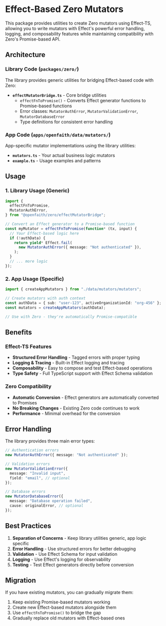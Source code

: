 # Effect-Based Zero Mutators

This package provides utilities to create Zero mutators using Effect-TS, allowing you to write mutators with Effect's powerful error handling, logging, and composability features while maintaining compatibility with Zero's Promise-based API.

## Architecture

### Library Code (`packages/zero/`)

The library provides generic utilities for bridging Effect-based code with Zero:

- **`effectMutatorBridge.ts`** - Core bridge utilities
  - `effectFnToPromise()` - Converts Effect generator functions to Promise-based functions
  - Error classes: `MutatorAuthError`, `MutatorValidationError`, `MutatorDatabaseError`
  - Type definitions for consistent error handling

### App Code (`apps/openfaith/data/mutators/`)

App-specific mutator implementations using the library utilities:

- **`mutators.ts`** - Your actual business logic mutators
- **`example.ts`** - Usage examples and patterns

## Usage

### 1. Library Usage (Generic)

```typescript
import {
  effectFnToPromise,
  MutatorAuthError,
} from "@openfaith/zero/effectMutatorBridge";

// Convert an Effect generator to a Promise-based function
const myMutator = effectFnToPromise(function* (tx, input) {
  // Your Effect-based logic here
  if (!authData) {
    return yield* Effect.fail(
      new MutatorAuthError({ message: "Not authenticated" }),
    );
  }
  // ... more logic
});
```

### 2. App Usage (Specific)

```typescript
import { createAppMutators } from "./data/mutators/mutators";

// Create mutators with auth context
const authData = { sub: "user-123", activeOrganizationId: "org-456" };
const mutators = createAppMutators(authData);

// Use with Zero - they're automatically Promise-compatible
```

## Benefits

### Effect-TS Features

- **Structured Error Handling** - Tagged errors with proper typing
- **Logging & Tracing** - Built-in Effect logging and tracing
- **Composability** - Easy to compose and test Effect-based operations
- **Type Safety** - Full TypeScript support with Effect Schema validation

### Zero Compatibility

- **Automatic Conversion** - Effect generators are automatically converted to Promises
- **No Breaking Changes** - Existing Zero code continues to work
- **Performance** - Minimal overhead for the conversion

## Error Handling

The library provides three main error types:

```typescript
// Authentication errors
new MutatorAuthError({ message: "Not authenticated" });

// Validation errors
new MutatorValidationError({
  message: "Invalid input",
  field: "email", // optional
});

// Database errors
new MutatorDatabaseError({
  message: "Database operation failed",
  cause: originalError, // optional
});
```

## Best Practices

1. **Separation of Concerns** - Keep library utilities generic, app logic specific
2. **Error Handling** - Use structured errors for better debugging
3. **Validation** - Use Effect Schema for input validation
4. **Logging** - Use Effect's logging for observability
5. **Testing** - Test Effect generators directly before conversion

## Migration

If you have existing mutators, you can gradually migrate them:

1. Keep existing Promise-based mutators working
2. Create new Effect-based mutators alongside them
3. Use `effectFnToPromise()` to bridge the gap
4. Gradually replace old mutators with Effect-based ones
